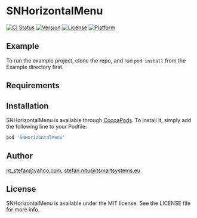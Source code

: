 # SNHorizontalMenu

[![CI Status](https://img.shields.io/travis/nt_stefan@yahoo.com/SNHorizontalMenu.svg?style=flat)](https://travis-ci.org/nt_stefan@yahoo.com/SNHorizontalMenu)
[![Version](https://img.shields.io/cocoapods/v/SNHorizontalMenu.svg?style=flat)](https://cocoapods.org/pods/SNHorizontalMenu)
[![License](https://img.shields.io/cocoapods/l/SNHorizontalMenu.svg?style=flat)](https://cocoapods.org/pods/SNHorizontalMenu)
[![Platform](https://img.shields.io/cocoapods/p/SNHorizontalMenu.svg?style=flat)](https://cocoapods.org/pods/SNHorizontalMenu)

## Example

To run the example project, clone the repo, and run `pod install` from the Example directory first.

## Requirements

## Installation

SNHorizontalMenu is available through [CocoaPods](https://cocoapods.org). To install
it, simply add the following line to your Podfile:

```ruby
pod 'SNHorizontalMenu'
```

## Author

nt_stefan@yahoo.com, stefan.nitu@itsmartsystems.eu

## License

SNHorizontalMenu is available under the MIT license. See the LICENSE file for more info.
